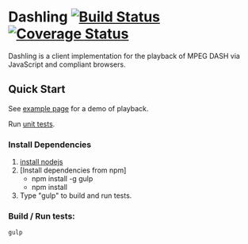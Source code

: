 # Dashling [![Build Status](https://travis-ci.org/dzearing/dashling.png?branch=gh-pages)](https://travis-ci.org/dzearing/dashling) [![Coverage Status](https://coveralls.io/repos/dzearing/dashling/badge.png)](https://coveralls.io/r/dzearing/dashling)

Dashling is a client implementation for the playback of MPEG DASH via JavaScript and compliant browsers.

## Quick Start

See [example page](http://dzearing.github.io/dashling/examples/index.html) for a demo of playback.

Run [unit tests](http://dzearing.github.io/dashling/test/runner.html).

### Install Dependencies
1. [install nodejs](http://nodejs.org/)
2. [Install dependencies from npm]
    * npm install -g gulp
    * npm install
3. Type "gulp" to build and run tests.

### Build / Run tests:
```
gulp
```
